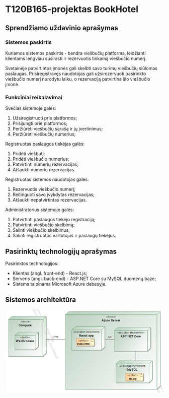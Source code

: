 # T120B165-projektas BookHotel
## Sprendžiamo uždavinio aprašymas
### Sistemos paskirtis
Kuriamos sistemos paskirtis - bendra viešbučių platforma, leidžianti klientams lengviau susirasti ir rezervuotis tinkamą viešbučio numerį.

Svetainėje patvirtintos įmonės gali skelbti savo turimų viešbučių siūlomas paslaugas. Prisiregistravęs naudotojas gali užsirezervuoti pasirinkto viešbučio numerį nurodytu laiku, o rezervaciją patvirtina šio viešbučio įmonė.
### Funkciniai reikalavimai
Svečias sistemoje galės:
1. Užsiregistruoti prie platformos;
2. Prisijungti prie platformos;
3. Peržiūrėti viešbučių sąrašą ir jų įvertinimus;
4. Peržiūrėti viešbučių numerius;

Registruotas paslaugos tiekėjas galės:
1. Pridėti viešbutį;
2. Pridėti viešbučio numerius;
3. Patvirtinti numerių rezervacijas;
4. Atšaukti numerių rezervacijas.

Registruotas sistemos naudotojas galės:
1. Rezervuotis viešbučio numerį;
2. Reitinguoti savo įvykdytas rezervacijas;
3. Atšaukti nepatvirtintas rezervacijas.

Administratorius sistemoje galės:
1. Patvirtinti paslaugos tiekėjo registraciją;
2. Patvirtinti viešbučio skelbimą;
3. Šalinti viešbučio skelbimus;
4. Šalinti registruotus vartotojus ir paslaugų tiekėjus.

## Pasirinktų technologijų aprašymas
Pasirinktos technologijos:
- Klientas (angl. front-end) - React.js;
- Serveris (angl. back-end) - ASP.NET Core su MySQL duomenų baze;
- Sistema talpinama Microsoft Azure debesyje.
## Sistemos architektūra
![Sistemos architektūra](Architektura.png)
